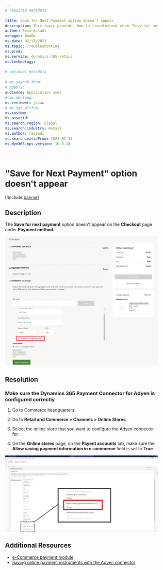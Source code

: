```yaml
---
# required metadata

title: Save for Next Payment option doesn't appear
description: This topic provides how to troubleshoot when "Save for next payment" doesn't appear under the payment methods options on an e-commerce site. 
author: Reza-Assadi
manager: AnnBe
ms.date: 02/17/2021
ms.topic: Troubleshooting
ms.prod: 
ms.service: dynamics-365-retail
ms.technology: 

# optional metadata

# ms.search.form: 
# ROBOTS: 
audience: Application user
# ms.devlang: 
ms.reviewer: josaw
# ms.tgt_pltfrm: 
ms.custom: 
ms.assetid: 
ms.search.region: Global
ms.search.industry: Retail
ms.author: rassadi
ms.search.validFrom: 2021-01-31
ms.dyn365.ops.version: 10.0.18

---
```


# "Save for Next Payment" option doesn't appear

[!include [banner](../../includes/banner.md)]

## Description
The **Save for next payment** option doesn't appear on the **Checkout** page under **Payment method**.

![Payment module save for next payment checkbox](media/payment-module-save-payment.jpg)

## Resolution

### Make sure the Dynamics 365 Payment Connector for Adyen is configured correctly

1. Go to Commerce headquarters.

1. Go to **Retail and Commerce > Channels > Online Stores**.

1. Select the online store that you want to configure the Adyen connector for.

1. On the **Online stores** page, on the **Payent accounts** tab, make sure the **Allow saving payment information in e-commerce** field is set to **True**.

![Payment connector save for next payment checkbox](media/payment-connector-save-payment.jpg)

## Additional Resources
- [e-Commerce payment module](../payment-module.md)
- [Saving online payment instruments with the Adyen connector](../adyen-connector-listpi.md)









